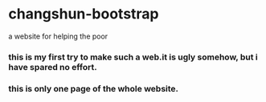 # changshun-bootstrap
a website for helping the poor
### this is my first try to make such a web.it is ugly somehow, but i have spared no effort.
### this is only one page of the whole website.
